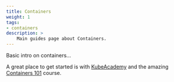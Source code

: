```yaml
---
title: Containers
weight: 1
tags:
- containers
description: >
    Main guides page about Containers.
---
```


Basic intro on containers...

A great place to get started is with [KubeAcademy](https://kube.academy) and the amazing [Containers 101]("https://kube.academy/courses/containers-101") course.